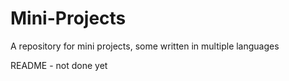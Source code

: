 # Mini-Projects
A repository for mini projects, some written in multiple languages

README - not done yet
